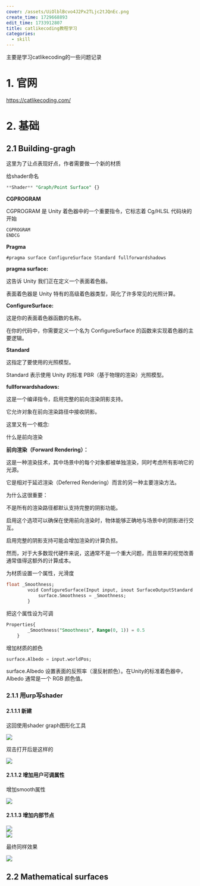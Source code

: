 ```yaml
---
cover: /assets/UiOlblBcvo4J2Px2TLjc2tJQnEc.png
create_time: 1729668893
edit_time: 1733912807
title: catlikecoding教程学习
categories:
  - skill
---
```



主要是学习catlikecoding的一些问题记录

# 1. 官网

https://catlikecoding.com/

# 2. 基础

## 2.1 Building-gragh

这里为了让点表现好点，作者需要做一个新的材质

给shader命名

```sql
**Shader** "Graph/Point Surface" {}
```

 **CGPROGRAM**

CGPROGRAM 是 Unity 着色器中的一个重要指令，它标志着 Cg/HLSL 代码块的开始

```sql
CGPROGRAM
ENDCG
```

 **Pragma**

```sql
#pragma surface ConfigureSurface Standard fullforwardshadows
```

 **pragma surface:**

这告诉 Unity 我们正在定义一个表面着色器。

表面着色器是 Unity 特有的高级着色器类型，简化了许多常见的光照计算。

 **ConfigureSurface:**

这是你的表面着色器函数的名称。

在你的代码中，你需要定义一个名为 ConfigureSurface 的函数来实现着色器的主要逻辑。

 **Standard**

这指定了要使用的光照模型。

Standard 表示使用 Unity 的标准 PBR（基于物理的渲染）光照模型。

 **fullforwardshadows:**

这是一个编译指令，启用完整的前向渲染阴影支持。

它允许对象在前向渲染路径中接收阴影。

这里又有一个概念:

什么是前向渲染

 **前向渲染（Forward Rendering）：**

这是一种渲染技术，其中场景中的每个对象都被单独渲染，同时考虑所有影响它的光源。

它是相对于延迟渲染（Deferred Rendering）而言的另一种主要渲染方法。

为什么这很重要：

不是所有的渲染路径都默认支持完整的阴影功能。

启用这个选项可以确保在使用前向渲染时，物体能够正确地与场景中的阴影进行交互。

启用完整的阴影支持可能会增加渲染的计算负担。

然而，对于大多数现代硬件来说，这通常不是一个重大问题，而且带来的视觉改善通常值得这额外的计算成本。

为材质设置一个属性，光滑度

```sql
float _Smoothness;
        void ConfigureSurface(Input input, inout SurfaceOutputStandard surface){ 
            surface.Smoothness = _Smoothness;
        }
```

把这个属性设为可调

```sql
Properties{
        _Smoothness("Smoothness", Range(0, 1)) = 0.5
    }
```

增加材质的颜色

```sql
surface.Albedo = input.worldPos;
```

 surface.Albedo 设置表面的反照率（漫反射颜色）。在Unity的标准着色器中，Albedo 通常是一个 RGB 颜色值。

### 2.1.1 用urp写shader

#### 2.1.1.1 新建

这回使用shader graph图形化工具

<img src="/assets/H3TsbL8t5ofNxFxFhL7cbOsunQg.png" src-width="690" class="markdown-img m-auto" src-height="332" align="center"/>

双击打开后是这样的

<img src="/assets/R2TNbS5GBokMekxe1CrcXQHOn9b.png" src-width="692" class="markdown-img m-auto" src-height="536" align="center"/>

#### 2.1.1.2 增加用户可调属性

增加smooth属性

<img src="/assets/V1Wbbt6sroR8aYxUcNPcOkB0nag.png" src-width="438" class="markdown-img m-auto" src-height="218" align="center"/>

#### 2.1.1.3 增加内部节点

<div class="flex gap-3 columns-2" column-size="2">
<div class="w-[45%]" width-ratio="45">
<img src="/assets/YRXZbWfovo0I63xyLp1cjQfjnnc.png" src-width="330" class="markdown-img m-auto" src-height="399" align="center"/>
</div>
<div class="w-[54%]" width-ratio="54">
<img src="/assets/Xpy7bXtWyoN6h1xfGMCcELvfnDh.png" src-width="283" class="markdown-img m-auto" src-height="285" align="center"/>
</div>
</div>

最终同样效果

<img src="/assets/U3cqbqXzJofKJ0xWQc7ckri8nKh.png" src-width="1282" class="markdown-img m-auto" src-height="631" align="center"/>

## 2.2 Mathematical surfaces

